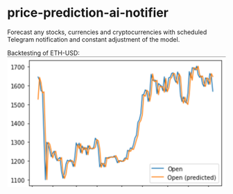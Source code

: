 # price-prediction-ai-notifier
 Forecast any stocks, currencies and cryptocurrencies with scheduled Telegram notification and constant adjustment of the model.
 
Backtesting of ETH-USD:
![img_1.png](eth-usd.png)
